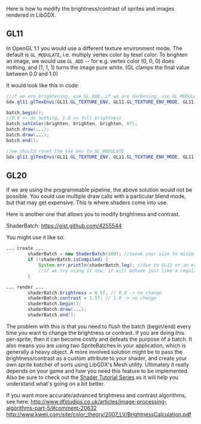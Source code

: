 Here is how to modify the brightness/contrast of sprites and images rendered in LibGDX. 

## GL11

In OpenGL 1.1 you would use a different texture environment mode. The default is `GL_MODULATE`, i.e. multiply vertex color by texel color. To brighten an image, we would use `GL_ADD` -- for e.g. vertex color (0, 0, 0) does nothing, and (1, 1, 1) turns the image pure white. (GL clamps the final value between 0.0 and 1.0)

It would look like this in code:
```java
//if we are brightening, use GL_ADD. if we are darkening, use GL_MODULATE
Gdx.gl11.glTexEnvi(GL11.GL_TEXTURE_ENV, GL11.GL_TEXTURE_ENV_MODE, GL11.GL_ADD);

batch.begin();
//0.0 => do nothing, 1.0 => full brightness
batch.setColor(brighten, brighten, brighten, 0f);
batch.draw(...);
batch.draw(...);
batch.end();

//we should reset the tex env to GL_MODULATE
Gdx.gl11.glTexEnvi(GL11.GL_TEXTURE_ENV, GL11.GL_TEXTURE_ENV_MODE, GL11.GL_ADD);
```

## GL20

If we are using the programmable pipeline, the above solution would not be possible. You could use multiple draw calls with a particular blend mode, but that may get expensive. This is where shaders come into use.

Here is another one that allows you to modify brightness and contrast. 

ShaderBatch:
https://gist.github.com/4255544

You might use it like so:
```java
... create ...
		shaderBatch = new ShaderBatch(100); //tweak your size to minimize memory waste
		if (!shaderBatch.isCompiled) {
			System.err.println(shaderBatch.log); //due to GL11 or an error compiling shader
			//if we try using it now, it will behave just like a regular sprite batch
		}

... render ...
		shaderBatch.brightness = 0.5f; // 0.0 -> no change
		shaderBatch.contrast = 1.5f; // 1.0 -> no change
		shaderBatch.begin();
		shaderBatch.draw(...);
		shaderBatch.end();
```

The problem with this is that you need to flush the batch (begin/end) every time you want to change the brightness or contrast. If you are doing this per-sprite, then it can become costly and defeats the purpose of a batch. It also means you are using two SpriteBatches in your application, which is generally a heavy object. A more involved solution might be to pass the brightness/contrast as a custom attribute to your shader, and create your own sprite batcher of sorts using LibGDX's Mesh utility. Ultimately it really depends on your game and how you need this feature to be implemented. Also be sure to check out the [Shader Tutorial Series](Shaders) as it will help you understand what's going on a bit better.

If you want more accurate/advanced brightness and contrast algorithms, see here:
http://www.dfstudios.co.uk/articles/image-processing-algorithms-part-5/#comment-20632
http://www.kweii.com/site/color_theory/2007_LV/BrightnessCalculation.pdf
